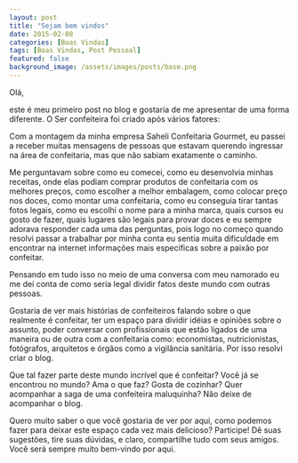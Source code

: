 ```yaml
---
layout: post
title: "Sejam bem vindos"
date: 2015-02-08
categories: [Boas Vindas]
tags: [Boas Vindas, Post Pessoal]
featured: false
background_image: /assets/images/posts/base.png
---
```


Olá,

este é meu primeiro post no blog e gostaria de me apresentar de uma forma diferente.
O Ser confeiteira foi criado após vários fatores:

Com a montagem da minha empresa Saheli Confeitaria Gourmet, eu passei a receber muitas mensagens de pessoas que estavam querendo ingressar na área de confeitaria, mas que não sabiam exatamente o caminho.

Me perguntavam sobre como eu comecei, como eu desenvolvia minhas receitas, onde elas podiam comprar produtos de confeitaria com os melhores preços, como escolher a melhor embalagem, como colocar preço nos doces, como montar uma confeitaria, como eu conseguia tirar tantas fotos legais, como eu escolhi o nome para a minha marca, quais cursos eu gosto de fazer, quais lugares são legais para provar doces e eu sempre adorava responder cada uma das perguntas, pois logo no começo quando resolvi passar a trabalhar por minha conta eu sentia muita dificuldade em encontrar na internet informações mais específicas sobre a paixão por confeitar.

Pensando em tudo isso no meio de uma conversa com meu namorado eu me dei conta de como seria legal dividir fatos deste mundo com outras pessoas.

Gostaria de ver mais histórias de confeiteiros falando sobre o que realmente é confeitar, ter um espaço para dividir idéias e opiniões sobre o assunto, poder conversar com profissionais que estão ligados de uma maneira ou de outra com a confeitaria como: economistas, nutricionistas, fotógrafos, arquitetos e órgãos como a vigilância sanitária. Por isso resolvi criar o blog.

Que tal fazer parte deste mundo incrível que é confeitar? Você já se encontrou no mundo? Ama o que faz? Gosta de cozinhar? Quer acompanhar a saga de uma confeiteira maluquinha? Não deixe de acompanhar o blog.

Quero muito saber o que você gostaria de ver por aqui, como podemos fazer para deixar este espaço cada vez mais delicioso? Participe! Dê suas sugestões, tire suas dúvidas, e claro, compartilhe tudo com seus amigos. Você será sempre muito bem-vindo por aqui.
